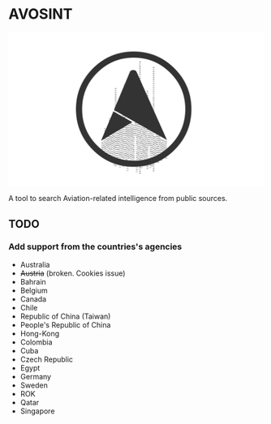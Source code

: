 # AVOSINT
![Logo of AVOSINT](./logo/AVOSINT.svg)

A tool to search Aviation-related intelligence from public sources.

## TODO
### Add support from the countries's agencies
* Australia
* ~~Austria~~ (broken. Cookies issue)
* Bahrain
* Belgium
* Canada
* Chile
* Republic of China (Taiwan)
* People's Republic of China
* Hong-Kong
* Colombia
* Cuba
* Czech Republic
* Egypt
* Germany
* Sweden
* ROK
* Qatar
* Singapore
